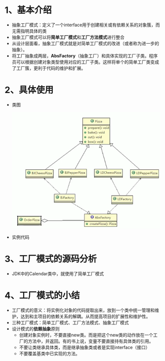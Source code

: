 # 1、基本介绍

- 抽象工厂模式：定义了一个interface用于创建相关或有依赖关系的对象簇，而无需指明具体的类
- 抽象工厂模式可以将**简单工厂模式**和**工厂方法模式**进行整合
- 从设计层面看，抽象工厂模式就是对简单工厂模式的改进（或者称为进一步的抽象）。
- 将工厂抽象成两层，**AbsFactory**（抽象工厂）和具体实现的工厂子类。程序员可以根据创建对象类型使用对应的工厂子类。这样将单个的简单工厂类变成了工厂簇，更利于代码的维护和扩展。

# 2、具体使用

- 类图

  ![1563181919157](images\抽象工厂类图.png)

- 实例代码

# 3、工厂模式的源码分析

- JDK中的Calendar类中，就使用了简单工厂模式

# 4、工厂模式的小结

- 工厂模式的意义：将实例化对象的代码提取出来，放到一个类中统一管理和维护，达到和主项目的依赖关系的解耦。从而提高项目的扩展性和维护性。
- 三种工厂模式：简单工厂模式、工厂方法模式、抽象工厂模式
- 设计模式的**依赖抽象**原则
  - 创建对象实例时，不要直接new类。而是把这个new类的动作放在一个工厂的方法中，并返回。有的书上说，变量不要直接持有具体类的引用。
  - 不要让类继承具体类，而是继承抽象类或者是实现interface（接口）
  - 不要覆盖基类中已实现的方法。


